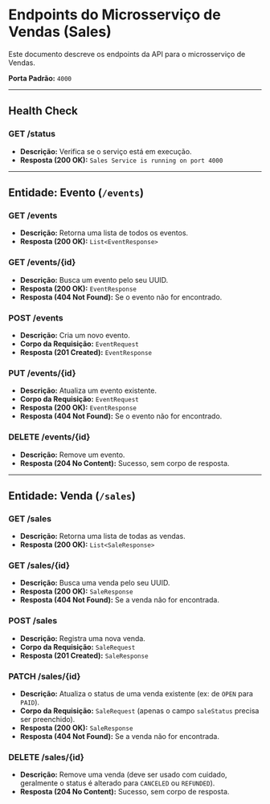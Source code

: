 # Endpoints do Microsserviço de Vendas (Sales)

Este documento descreve os endpoints da API para o microsserviço de Vendas.

**Porta Padrão:** `4000`

---

## Health Check

### GET /status
- **Descrição:** Verifica se o serviço está em execução.
- **Resposta (200 OK):** `Sales Service is running on port 4000`

---

## Entidade: Evento (`/events`)

### GET /events
- **Descrição:** Retorna uma lista de todos os eventos.
- **Resposta (200 OK):** `List<EventResponse>`

### GET /events/{id}
- **Descrição:** Busca um evento pelo seu UUID.
- **Resposta (200 OK):** `EventResponse`
- **Resposta (404 Not Found):** Se o evento não for encontrado.

### POST /events
- **Descrição:** Cria um novo evento.
- **Corpo da Requisição:** `EventRequest`
- **Resposta (201 Created):** `EventResponse`

### PUT /events/{id}
- **Descrição:** Atualiza um evento existente.
- **Corpo da Requisição:** `EventRequest`
- **Resposta (200 OK):** `EventResponse`
- **Resposta (404 Not Found):** Se o evento não for encontrado.

### DELETE /events/{id}
- **Descrição:** Remove um evento.
- **Resposta (204 No Content):** Sucesso, sem corpo de resposta.

---

## Entidade: Venda (`/sales`)

### GET /sales
- **Descrição:** Retorna uma lista de todas as vendas.
- **Resposta (200 OK):** `List<SaleResponse>`

### GET /sales/{id}
- **Descrição:** Busca uma venda pelo seu UUID.
- **Resposta (200 OK):** `SaleResponse`
- **Resposta (404 Not Found):** Se a venda não for encontrada.

### POST /sales
- **Descrição:** Registra uma nova venda.
- **Corpo da Requisição:** `SaleRequest`
- **Resposta (201 Created):** `SaleResponse`

### PATCH /sales/{id}
- **Descrição:** Atualiza o status de uma venda existente (ex: de `OPEN` para `PAID`).
- **Corpo da Requisição:** `SaleRequest` (apenas o campo `saleStatus` precisa ser preenchido).
- **Resposta (200 OK):** `SaleResponse`
- **Resposta (404 Not Found):** Se a venda não for encontrada.

### DELETE /sales/{id}
- **Descrição:** Remove uma venda (deve ser usado com cuidado, geralmente o status é alterado para `CANCELED` ou `REFUNDED`).
- **Resposta (204 No Content):** Sucesso, sem corpo de resposta.